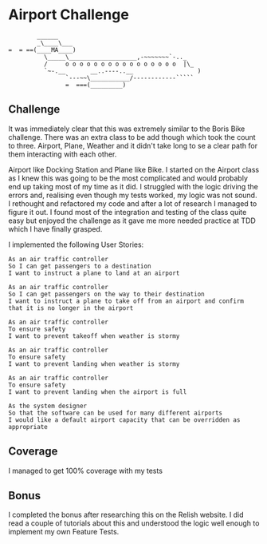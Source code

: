 Airport Challenge
=================

```
        ______
        _\____\___
=  = ==(____MA____)
          \_____\___________________,-~~~~~~~`-.._
          /     o o o o o o o o o o o o o o o o  |\_
          `~-.__       __..----..__                  )
                `---~~\___________/------------`````
                =  ===(_________)

```

Challenge
---------

It was immediately clear that this was extremely similar to the Boris Bike challenge. 
There was an extra class to be add though which took the count to three. Airport, Plane, Weather and it didn't take long to se a clear path for them interacting with each other. 

Airport like Docking Station and Plane like Bike. 
I started on the Airport class as I knew this was going to be the most complicated and would probably end up taking most of my time as it did. 
I struggled with the logic driving the errors and, realising even though my tests worked, my logic was not sound. I rethought and refactored my code and after a lot of research I managed to figure it out. 
I found most of the integration and testing of the class quite easy but enjoyed the challenge as it gave me more needed practice at TDD which I have finally grasped.

I implemented the following User Stories:

```
As an air traffic controller 
So I can get passengers to a destination 
I want to instruct a plane to land at an airport

As an air traffic controller 
So I can get passengers on the way to their destination 
I want to instruct a plane to take off from an airport and confirm that it is no longer in the airport

As an air traffic controller 
To ensure safety 
I want to prevent takeoff when weather is stormy 

As an air traffic controller 
To ensure safety 
I want to prevent landing when weather is stormy 

As an air traffic controller 
To ensure safety 
I want to prevent landing when the airport is full 

As the system designer
So that the software can be used for many different airports
I would like a default airport capacity that can be overridden as appropriate
```

Coverage
---------

I managed to get 100% coverage with my tests

Bonus
---------

I completed the bonus after researching this on the Relish website. I did read a couple of tutorials about this and understood the logic well enough to implement my own Feature Tests.